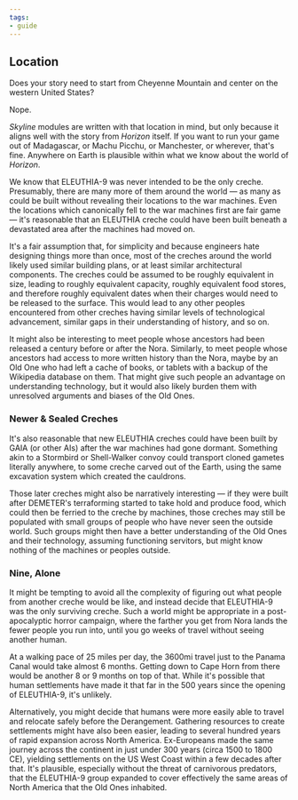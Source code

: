```yaml
---
tags:
- guide
---
```


## Location

Does your story need to start from Cheyenne Mountain and center on the western United States?

Nope.

_Skyline_ modules are written with that location in mind, but only because it aligns well with the story from _Horizon_ itself.
If you want to run your game out of Madagascar, or Machu Picchu, or Manchester, or wherever, that's fine.
Anywhere on Earth is plausible within what we know about the world of _Horizon_.

We know that ELEUTHIA-9 was never intended to be the only creche.
Presumably, there are many more of them around the world — as many as could be built without revealing their locations to the war machines.
Even the locations which canonically fell to the war machines first are fair game — it's reasonable that an ELEUTHIA creche could have been built beneath a devastated area after the machines had moved on.

It's a fair assumption that, for simplicity and because engineers hate designing things more than once, most of the creches around the world likely used similar building plans, or at least similar architectural components.
The creches could be assumed to be roughly equivalent in size, leading to roughly equivalent capacity, roughly equivalent food stores, and therefore roughly equivalent dates when their charges would need to be released to the surface.
This would lead to any other peoples encountered from other creches having similar levels of technological advancement, similar gaps in their understanding of history, and so on.

It might also be interesting to meet people whose ancestors had been released a century before or after the Nora.
Similarly, to meet people whose ancestors had access to more written history than the Nora, maybe by an Old One who had left a cache of books, or tablets with a backup of the Wikipedia database on them.
That might give such people an advantage on understanding technology, but it would also likely burden them with unresolved arguments and biases of the Old Ones.

### Newer & Sealed Creches

It's also reasonable that new ELEUTHIA creches could have been built by GAIA (or other AIs) after the war machines had gone dormant.
Something akin to a Stormbird or Shell-Walker convoy could transport cloned gametes literally anywhere, to some creche carved out of the Earth, using the same excavation system which created the cauldrons.

Those later creches might also be narratively interesting — if they were built after DEMETER's terraforming started to take hold and produce food, which could then be ferried to the creche by machines, those creches may still be populated with small groups of people who have never seen the outside world.
Such groups might then have a better understanding of the Old Ones and their technology, assuming functioning servitors, but might know nothing of the machines or peoples outside.

### Nine, Alone

It might be tempting to avoid all the complexity of figuring out what people from another creche would be like, and instead decide that ELEUTHIA-9 was the only surviving creche.
Such a world might be appropriate in a post-apocalyptic horror campaign, where the farther you get from Nora lands the fewer people you run into, until you go weeks of travel without seeing another human.

At a walking pace of 25 miles per day, the 3600mi travel just to the Panama Canal would take almost 6 months.
Getting down to Cape Horn from there would be another 8 or 9 months on top of that.
While it's possible that human settlements have made it that far in the 500 years since the opening of ELEUTHIA-9, it's unlikely.

Alternatively, you might decide that humans were more easily able to travel and relocate safely before the Derangement.
Gathering resources to create settlements might have also been easier, leading to several hundred years of rapid expansion across North America.
Ex-Europeans made the same journey across the continent in just under 300 years (circa 1500 to 1800 CE), yielding settlements on the US West Coast within a few decades after that.
It's plausible, especially without the threat of carnivorous predators, that the ELEUTHIA-9 group expanded to cover effectively the same areas of North America that the Old Ones inhabited. 
